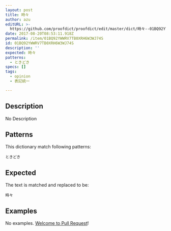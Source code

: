 ```yaml
---
layout: post
title: 時々
author: azu
editURL: >-
  https://github.com/proofdict/proofdict/edit/master/dict/時々--01BQ92YWWRV7TB0XRH6W3WJ74S.yml
date: 2017-08-20T08:53:11.918Z
permalink: /item/01BQ92YWWRV7TB0XRH6W3WJ74S
id: 01BQ92YWWRV7TB0XRH6W3WJ74S
description: ''
expected: 時々
patterns:
  - ときどき
specs: []
tags:
  - opinion
  - 表記統一

---
```


## Description

No Description 

## Patterns

This dictionary match following patterns:

    ときどき

## Expected

The text is matched and replaced to be:

    時々

## Examples

No examples. [Welcome to Pull Request](https://github.com/proofdict/proofdict/edit/master/dict/時々--01BQ92YWWRV7TB0XRH6W3WJ74S.yml)!
